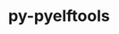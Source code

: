 ---
title: "py-pyelftools"
layout: cache
categories: [package, develop]
meta: {"versions": ["0.27", "0.29"], "compilers": ["cce@=15.0.1", "gcc@=11.4.0", "gcc@=9.4.0", "oneapi@=2024.0.0"], "oss": ["rhel8", "ubuntu20.04", "ubuntu22.04"], "platforms": ["linux"], "targets": ["neoverse_v1", "neoverse_v2", "ppc64le", "x86_64_v3", "zen4"], "stacks": ["e4s", "e4s-cray-rhel", "e4s-neoverse-v2", "e4s-neoverse_v1", "e4s-oneapi", "e4s-power", "root"], "num_specs": 43, "num_specs_by_stack": {"e4s-cray-rhel": 5, "root": 43, "e4s-power": 7, "e4s-neoverse_v1": 6, "e4s-neoverse-v2": 7, "e4s": 12, "e4s-oneapi": 6}}
spec_details: [{"hash": "xe3rewbeb4mkgvtljky4bcw7z5dyoc7p", "compiler": "cce@=15.0.1", "versions": ["0.29"], "os": "rhel8", "platform": "linux", "target": "zen4", "variants": ["build_system=python_pip"], "stacks": ["e4s-cray-rhel", "root"], "size": "-", "tarball": "https://binaries.spack.io/develop/build_cache/linux-rhel8-zen4/cce-15.0.1/py-pyelftools-0.29/linux-rhel8-zen4-cce-15.0.1-py-pyelftools-0.29-xe3rewbeb4mkgvtljky4bcw7z5dyoc7p.spack"}, {"hash": "w4syqqm5dudlb6rnbhd5nswmnl7w5x6e", "compiler": "cce@=15.0.1", "versions": ["0.29"], "os": "rhel8", "platform": "linux", "target": "zen4", "variants": ["build_system=python_pip"], "stacks": ["e4s-cray-rhel", "root"], "size": "-", "tarball": "https://binaries.spack.io/develop/build_cache/linux-rhel8-zen4/cce-15.0.1/py-pyelftools-0.29/linux-rhel8-zen4-cce-15.0.1-py-pyelftools-0.29-w4syqqm5dudlb6rnbhd5nswmnl7w5x6e.spack"}, {"hash": "3ntk2lxsd2c7vktqpoyu44tnl2ij4ejk", "compiler": "cce@=15.0.1", "versions": ["0.29"], "os": "rhel8", "platform": "linux", "target": "zen4", "variants": ["build_system=python_pip"], "stacks": ["e4s-cray-rhel", "root"], "size": "-", "tarball": "https://binaries.spack.io/develop/build_cache/linux-rhel8-zen4/cce-15.0.1/py-pyelftools-0.29/linux-rhel8-zen4-cce-15.0.1-py-pyelftools-0.29-3ntk2lxsd2c7vktqpoyu44tnl2ij4ejk.spack"}, {"hash": "4272irur6ossx6ycivfbea2bmuy67s4q", "compiler": "cce@=15.0.1", "versions": ["0.29"], "os": "rhel8", "platform": "linux", "target": "zen4", "variants": ["build_system=python_pip"], "stacks": ["e4s-cray-rhel", "root"], "size": "-", "tarball": "https://binaries.spack.io/develop/build_cache/linux-rhel8-zen4/cce-15.0.1/py-pyelftools-0.29/linux-rhel8-zen4-cce-15.0.1-py-pyelftools-0.29-4272irur6ossx6ycivfbea2bmuy67s4q.spack"}, {"hash": "5exjpwbyjgoda4yb5jbv5jzj42to4gxe", "compiler": "cce@=15.0.1", "versions": ["0.29"], "os": "rhel8", "platform": "linux", "target": "zen4", "variants": ["build_system=python_pip"], "stacks": ["e4s-cray-rhel", "root"], "size": "-", "tarball": "https://binaries.spack.io/develop/build_cache/linux-rhel8-zen4/cce-15.0.1/py-pyelftools-0.29/linux-rhel8-zen4-cce-15.0.1-py-pyelftools-0.29-5exjpwbyjgoda4yb5jbv5jzj42to4gxe.spack"}, {"hash": "ktan2t2qifpv25zcpgihugz3v4fpdaid", "compiler": "gcc@=9.4.0", "versions": ["0.29"], "os": "ubuntu20.04", "platform": "linux", "target": "ppc64le", "variants": ["build_system=python_pip"], "stacks": ["root", "e4s-power"], "size": "-", "tarball": "https://binaries.spack.io/develop/build_cache/linux-ubuntu20.04-ppc64le/gcc-9.4.0/py-pyelftools-0.29/linux-ubuntu20.04-ppc64le-gcc-9.4.0-py-pyelftools-0.29-ktan2t2qifpv25zcpgihugz3v4fpdaid.spack"}, {"hash": "cwzojhfjgv2vwwecoie2jpae7wuzl3hz", "compiler": "gcc@=9.4.0", "versions": ["0.29"], "os": "ubuntu20.04", "platform": "linux", "target": "ppc64le", "variants": ["build_system=python_pip"], "stacks": ["root", "e4s-power"], "size": "-", "tarball": "https://binaries.spack.io/develop/build_cache/linux-ubuntu20.04-ppc64le/gcc-9.4.0/py-pyelftools-0.29/linux-ubuntu20.04-ppc64le-gcc-9.4.0-py-pyelftools-0.29-cwzojhfjgv2vwwecoie2jpae7wuzl3hz.spack"}, {"hash": "q7c5sxeydocw5jyg7uszuftpxgs2ryiq", "compiler": "gcc@=9.4.0", "versions": ["0.29"], "os": "ubuntu20.04", "platform": "linux", "target": "ppc64le", "variants": ["build_system=python_pip"], "stacks": ["root", "e4s-power"], "size": "-", "tarball": "https://binaries.spack.io/develop/build_cache/linux-ubuntu20.04-ppc64le/gcc-9.4.0/py-pyelftools-0.29/linux-ubuntu20.04-ppc64le-gcc-9.4.0-py-pyelftools-0.29-q7c5sxeydocw5jyg7uszuftpxgs2ryiq.spack"}, {"hash": "wk6pqaqpqpc3u5sn3sacslwvkqsgam7j", "compiler": "gcc@=9.4.0", "versions": ["0.29"], "os": "ubuntu20.04", "platform": "linux", "target": "ppc64le", "variants": ["build_system=python_pip"], "stacks": ["root", "e4s-power"], "size": "-", "tarball": "https://binaries.spack.io/develop/build_cache/linux-ubuntu20.04-ppc64le/gcc-9.4.0/py-pyelftools-0.29/linux-ubuntu20.04-ppc64le-gcc-9.4.0-py-pyelftools-0.29-wk6pqaqpqpc3u5sn3sacslwvkqsgam7j.spack"}, {"hash": "6dmiteznaxm553u2gdxyo6wlpcq3dwjw", "compiler": "gcc@=9.4.0", "versions": ["0.29"], "os": "ubuntu20.04", "platform": "linux", "target": "ppc64le", "variants": ["build_system=python_pip"], "stacks": ["root", "e4s-power"], "size": "-", "tarball": "https://binaries.spack.io/develop/build_cache/linux-ubuntu20.04-ppc64le/gcc-9.4.0/py-pyelftools-0.29/linux-ubuntu20.04-ppc64le-gcc-9.4.0-py-pyelftools-0.29-6dmiteznaxm553u2gdxyo6wlpcq3dwjw.spack"}, {"hash": "kj6rsa54rluavfy7e2a3fysptb7krqml", "compiler": "gcc@=9.4.0", "versions": ["0.29"], "os": "ubuntu20.04", "platform": "linux", "target": "ppc64le", "variants": ["build_system=python_pip"], "stacks": ["root", "e4s-power"], "size": "-", "tarball": "https://binaries.spack.io/develop/build_cache/linux-ubuntu20.04-ppc64le/gcc-9.4.0/py-pyelftools-0.29/linux-ubuntu20.04-ppc64le-gcc-9.4.0-py-pyelftools-0.29-kj6rsa54rluavfy7e2a3fysptb7krqml.spack"}, {"hash": "asm2r3daqucjjyatoscbmvfq4rcjsbe4", "compiler": "gcc@=9.4.0", "versions": ["0.29"], "os": "ubuntu20.04", "platform": "linux", "target": "ppc64le", "variants": ["build_system=python_pip"], "stacks": ["root", "e4s-power"], "size": "-", "tarball": "https://binaries.spack.io/develop/build_cache/linux-ubuntu20.04-ppc64le/gcc-9.4.0/py-pyelftools-0.29/linux-ubuntu20.04-ppc64le-gcc-9.4.0-py-pyelftools-0.29-asm2r3daqucjjyatoscbmvfq4rcjsbe4.spack"}, {"hash": "nrhtpjocgqtfnca6c4xe5f3prxtxhq7z", "compiler": "gcc@=11.4.0", "versions": ["0.29"], "os": "ubuntu22.04", "platform": "linux", "target": "neoverse_v1", "variants": ["build_system=python_pip"], "stacks": ["e4s-neoverse_v1", "root"], "size": "-", "tarball": "https://binaries.spack.io/develop/build_cache/linux-ubuntu22.04-neoverse_v1/gcc-11.4.0/py-pyelftools-0.29/linux-ubuntu22.04-neoverse_v1-gcc-11.4.0-py-pyelftools-0.29-nrhtpjocgqtfnca6c4xe5f3prxtxhq7z.spack"}, {"hash": "polc73sgy3mekdz2b5lhtslohggw4jlj", "compiler": "gcc@=11.4.0", "versions": ["0.29"], "os": "ubuntu22.04", "platform": "linux", "target": "neoverse_v1", "variants": ["build_system=python_pip"], "stacks": ["e4s-neoverse_v1", "root"], "size": "-", "tarball": "https://binaries.spack.io/develop/build_cache/linux-ubuntu22.04-neoverse_v1/gcc-11.4.0/py-pyelftools-0.29/linux-ubuntu22.04-neoverse_v1-gcc-11.4.0-py-pyelftools-0.29-polc73sgy3mekdz2b5lhtslohggw4jlj.spack"}, {"hash": "tkrsgqqa5cbtyg7eyt4d34je4gaemczf", "compiler": "gcc@=11.4.0", "versions": ["0.29"], "os": "ubuntu22.04", "platform": "linux", "target": "neoverse_v1", "variants": ["build_system=python_pip"], "stacks": ["e4s-neoverse_v1", "root"], "size": "-", "tarball": "https://binaries.spack.io/develop/build_cache/linux-ubuntu22.04-neoverse_v1/gcc-11.4.0/py-pyelftools-0.29/linux-ubuntu22.04-neoverse_v1-gcc-11.4.0-py-pyelftools-0.29-tkrsgqqa5cbtyg7eyt4d34je4gaemczf.spack"}, {"hash": "q73jdb4c3ahypqp3ukmta52duum52hr3", "compiler": "gcc@=11.4.0", "versions": ["0.29"], "os": "ubuntu22.04", "platform": "linux", "target": "neoverse_v1", "variants": ["build_system=python_pip"], "stacks": ["e4s-neoverse_v1", "root"], "size": "-", "tarball": "https://binaries.spack.io/develop/build_cache/linux-ubuntu22.04-neoverse_v1/gcc-11.4.0/py-pyelftools-0.29/linux-ubuntu22.04-neoverse_v1-gcc-11.4.0-py-pyelftools-0.29-q73jdb4c3ahypqp3ukmta52duum52hr3.spack"}, {"hash": "iapgoxrokushdpkthnrgrvaoyeccxpdz", "compiler": "gcc@=11.4.0", "versions": ["0.29"], "os": "ubuntu22.04", "platform": "linux", "target": "neoverse_v1", "variants": ["build_system=python_pip"], "stacks": ["e4s-neoverse_v1", "root"], "size": "-", "tarball": "https://binaries.spack.io/develop/build_cache/linux-ubuntu22.04-neoverse_v1/gcc-11.4.0/py-pyelftools-0.29/linux-ubuntu22.04-neoverse_v1-gcc-11.4.0-py-pyelftools-0.29-iapgoxrokushdpkthnrgrvaoyeccxpdz.spack"}, {"hash": "c56vjhqg2fsha53yans6gkustcwnspzb", "compiler": "gcc@=11.4.0", "versions": ["0.29"], "os": "ubuntu22.04", "platform": "linux", "target": "neoverse_v1", "variants": ["build_system=python_pip"], "stacks": ["e4s-neoverse_v1", "root"], "size": "-", "tarball": "https://binaries.spack.io/develop/build_cache/linux-ubuntu22.04-neoverse_v1/gcc-11.4.0/py-pyelftools-0.29/linux-ubuntu22.04-neoverse_v1-gcc-11.4.0-py-pyelftools-0.29-c56vjhqg2fsha53yans6gkustcwnspzb.spack"}, {"hash": "vjyyr2dz5dhtcljtinrntk4rxowehcax", "compiler": "gcc@=11.4.0", "versions": ["0.29"], "os": "ubuntu22.04", "platform": "linux", "target": "neoverse_v2", "variants": ["build_system=python_pip"], "stacks": ["root", "e4s-neoverse-v2"], "size": "-", "tarball": "https://binaries.spack.io/develop/build_cache/linux-ubuntu22.04-neoverse_v2/gcc-11.4.0/py-pyelftools-0.29/linux-ubuntu22.04-neoverse_v2-gcc-11.4.0-py-pyelftools-0.29-vjyyr2dz5dhtcljtinrntk4rxowehcax.spack"}, {"hash": "tvixdphega6lnguaz7kk5w4fuypfdn27", "compiler": "gcc@=11.4.0", "versions": ["0.29"], "os": "ubuntu22.04", "platform": "linux", "target": "neoverse_v2", "variants": ["build_system=python_pip"], "stacks": ["root", "e4s-neoverse-v2"], "size": "-", "tarball": "https://binaries.spack.io/develop/build_cache/linux-ubuntu22.04-neoverse_v2/gcc-11.4.0/py-pyelftools-0.29/linux-ubuntu22.04-neoverse_v2-gcc-11.4.0-py-pyelftools-0.29-tvixdphega6lnguaz7kk5w4fuypfdn27.spack"}, {"hash": "p6d7gm7dyg4onnffmajexshu2xjbbull", "compiler": "gcc@=11.4.0", "versions": ["0.29"], "os": "ubuntu22.04", "platform": "linux", "target": "neoverse_v2", "variants": ["build_system=python_pip"], "stacks": ["root", "e4s-neoverse-v2"], "size": "-", "tarball": "https://binaries.spack.io/develop/build_cache/linux-ubuntu22.04-neoverse_v2/gcc-11.4.0/py-pyelftools-0.29/linux-ubuntu22.04-neoverse_v2-gcc-11.4.0-py-pyelftools-0.29-p6d7gm7dyg4onnffmajexshu2xjbbull.spack"}, {"hash": "hdhxvnomp7sz45phy4c6mc7i5vgomwsj", "compiler": "gcc@=11.4.0", "versions": ["0.29"], "os": "ubuntu22.04", "platform": "linux", "target": "neoverse_v2", "variants": ["build_system=python_pip"], "stacks": ["root", "e4s-neoverse-v2"], "size": "-", "tarball": "https://binaries.spack.io/develop/build_cache/linux-ubuntu22.04-neoverse_v2/gcc-11.4.0/py-pyelftools-0.29/linux-ubuntu22.04-neoverse_v2-gcc-11.4.0-py-pyelftools-0.29-hdhxvnomp7sz45phy4c6mc7i5vgomwsj.spack"}, {"hash": "7bssddw52rqosd377tzpb4q6xbsuwf3j", "compiler": "gcc@=11.4.0", "versions": ["0.29"], "os": "ubuntu22.04", "platform": "linux", "target": "neoverse_v2", "variants": ["build_system=python_pip"], "stacks": ["root", "e4s-neoverse-v2"], "size": "-", "tarball": "https://binaries.spack.io/develop/build_cache/linux-ubuntu22.04-neoverse_v2/gcc-11.4.0/py-pyelftools-0.29/linux-ubuntu22.04-neoverse_v2-gcc-11.4.0-py-pyelftools-0.29-7bssddw52rqosd377tzpb4q6xbsuwf3j.spack"}, {"hash": "f4ua6lpo7x6akycraf6bjro4uisir35a", "compiler": "gcc@=11.4.0", "versions": ["0.29"], "os": "ubuntu22.04", "platform": "linux", "target": "neoverse_v2", "variants": ["build_system=python_pip"], "stacks": ["root", "e4s-neoverse-v2"], "size": "-", "tarball": "https://binaries.spack.io/develop/build_cache/linux-ubuntu22.04-neoverse_v2/gcc-11.4.0/py-pyelftools-0.29/linux-ubuntu22.04-neoverse_v2-gcc-11.4.0-py-pyelftools-0.29-f4ua6lpo7x6akycraf6bjro4uisir35a.spack"}, {"hash": "vporyqqcjrf66cp3yoctzinagkfqb2fk", "compiler": "gcc@=11.4.0", "versions": ["0.29"], "os": "ubuntu22.04", "platform": "linux", "target": "neoverse_v2", "variants": ["build_system=python_pip"], "stacks": ["root", "e4s-neoverse-v2"], "size": "-", "tarball": "https://binaries.spack.io/develop/build_cache/linux-ubuntu22.04-neoverse_v2/gcc-11.4.0/py-pyelftools-0.29/linux-ubuntu22.04-neoverse_v2-gcc-11.4.0-py-pyelftools-0.29-vporyqqcjrf66cp3yoctzinagkfqb2fk.spack"}, {"hash": "dv24pxkg6i6n7ddxjn5lev6pvvy6kq6i", "compiler": "gcc@=11.4.0", "versions": ["0.27"], "os": "ubuntu22.04", "platform": "linux", "target": "x86_64_v3", "variants": ["build_system=python_pip"], "stacks": ["e4s", "root"], "size": "-", "tarball": "https://binaries.spack.io/develop/build_cache/linux-ubuntu22.04-x86_64_v3/gcc-11.4.0/py-pyelftools-0.27/linux-ubuntu22.04-x86_64_v3-gcc-11.4.0-py-pyelftools-0.27-dv24pxkg6i6n7ddxjn5lev6pvvy6kq6i.spack"}, {"hash": "izitr7kib5kdgkmql3zo75owrceveldj", "compiler": "gcc@=11.4.0", "versions": ["0.27"], "os": "ubuntu22.04", "platform": "linux", "target": "x86_64_v3", "variants": ["build_system=python_pip"], "stacks": ["e4s", "root"], "size": "-", "tarball": "https://binaries.spack.io/develop/build_cache/linux-ubuntu22.04-x86_64_v3/gcc-11.4.0/py-pyelftools-0.27/linux-ubuntu22.04-x86_64_v3-gcc-11.4.0-py-pyelftools-0.27-izitr7kib5kdgkmql3zo75owrceveldj.spack"}, {"hash": "lciuqeqfsh7ppquwkhdyzv4hin7ezj4l", "compiler": "gcc@=11.4.0", "versions": ["0.27"], "os": "ubuntu22.04", "platform": "linux", "target": "x86_64_v3", "variants": ["build_system=python_pip"], "stacks": ["e4s", "root"], "size": "-", "tarball": "https://binaries.spack.io/develop/build_cache/linux-ubuntu22.04-x86_64_v3/gcc-11.4.0/py-pyelftools-0.27/linux-ubuntu22.04-x86_64_v3-gcc-11.4.0-py-pyelftools-0.27-lciuqeqfsh7ppquwkhdyzv4hin7ezj4l.spack"}, {"hash": "4mah2alyxgcb3bqbydoboyfrlxhgsmqd", "compiler": "gcc@=11.4.0", "versions": ["0.27"], "os": "ubuntu22.04", "platform": "linux", "target": "x86_64_v3", "variants": ["build_system=python_pip"], "stacks": ["e4s", "root"], "size": "-", "tarball": "https://binaries.spack.io/develop/build_cache/linux-ubuntu22.04-x86_64_v3/gcc-11.4.0/py-pyelftools-0.27/linux-ubuntu22.04-x86_64_v3-gcc-11.4.0-py-pyelftools-0.27-4mah2alyxgcb3bqbydoboyfrlxhgsmqd.spack"}, {"hash": "zvq6cwnqtwhm4cnwpemxstcjlab4tzrq", "compiler": "gcc@=11.4.0", "versions": ["0.27"], "os": "ubuntu22.04", "platform": "linux", "target": "x86_64_v3", "variants": ["build_system=python_pip"], "stacks": ["e4s", "root"], "size": "-", "tarball": "https://binaries.spack.io/develop/build_cache/linux-ubuntu22.04-x86_64_v3/gcc-11.4.0/py-pyelftools-0.27/linux-ubuntu22.04-x86_64_v3-gcc-11.4.0-py-pyelftools-0.27-zvq6cwnqtwhm4cnwpemxstcjlab4tzrq.spack"}, {"hash": "xlmjk6sm3tds3jlz6hvgl5dtqaupy5on", "compiler": "gcc@=11.4.0", "versions": ["0.27"], "os": "ubuntu22.04", "platform": "linux", "target": "x86_64_v3", "variants": ["build_system=python_pip"], "stacks": ["e4s", "root"], "size": "-", "tarball": "https://binaries.spack.io/develop/build_cache/linux-ubuntu22.04-x86_64_v3/gcc-11.4.0/py-pyelftools-0.27/linux-ubuntu22.04-x86_64_v3-gcc-11.4.0-py-pyelftools-0.27-xlmjk6sm3tds3jlz6hvgl5dtqaupy5on.spack"}, {"hash": "a4mc2rzqwyndhobdljnu6mw2cvxky5rg", "compiler": "gcc@=11.4.0", "versions": ["0.29"], "os": "ubuntu22.04", "platform": "linux", "target": "x86_64_v3", "variants": ["build_system=python_pip"], "stacks": ["e4s", "root"], "size": "-", "tarball": "https://binaries.spack.io/develop/build_cache/linux-ubuntu22.04-x86_64_v3/gcc-11.4.0/py-pyelftools-0.29/linux-ubuntu22.04-x86_64_v3-gcc-11.4.0-py-pyelftools-0.29-a4mc2rzqwyndhobdljnu6mw2cvxky5rg.spack"}, {"hash": "bmczuckxpa4b2m5kkzi5tdrug3safjgg", "compiler": "gcc@=11.4.0", "versions": ["0.29"], "os": "ubuntu22.04", "platform": "linux", "target": "x86_64_v3", "variants": ["build_system=python_pip"], "stacks": ["e4s", "root"], "size": "-", "tarball": "https://binaries.spack.io/develop/build_cache/linux-ubuntu22.04-x86_64_v3/gcc-11.4.0/py-pyelftools-0.29/linux-ubuntu22.04-x86_64_v3-gcc-11.4.0-py-pyelftools-0.29-bmczuckxpa4b2m5kkzi5tdrug3safjgg.spack"}, {"hash": "tutuvzi5f7b5d37cbloakh5fqufri5ph", "compiler": "gcc@=11.4.0", "versions": ["0.29"], "os": "ubuntu22.04", "platform": "linux", "target": "x86_64_v3", "variants": ["build_system=python_pip"], "stacks": ["e4s", "root"], "size": "-", "tarball": "https://binaries.spack.io/develop/build_cache/linux-ubuntu22.04-x86_64_v3/gcc-11.4.0/py-pyelftools-0.29/linux-ubuntu22.04-x86_64_v3-gcc-11.4.0-py-pyelftools-0.29-tutuvzi5f7b5d37cbloakh5fqufri5ph.spack"}, {"hash": "ipigqnpka3jwn4cgg5a47mbjziy2ahol", "compiler": "gcc@=11.4.0", "versions": ["0.29"], "os": "ubuntu22.04", "platform": "linux", "target": "x86_64_v3", "variants": ["build_system=python_pip"], "stacks": ["e4s", "root"], "size": "-", "tarball": "https://binaries.spack.io/develop/build_cache/linux-ubuntu22.04-x86_64_v3/gcc-11.4.0/py-pyelftools-0.29/linux-ubuntu22.04-x86_64_v3-gcc-11.4.0-py-pyelftools-0.29-ipigqnpka3jwn4cgg5a47mbjziy2ahol.spack"}, {"hash": "rlcjzh3okyxx6rb7udrvi225hedc7tlx", "compiler": "gcc@=11.4.0", "versions": ["0.29"], "os": "ubuntu22.04", "platform": "linux", "target": "x86_64_v3", "variants": ["build_system=python_pip"], "stacks": ["e4s", "root"], "size": "-", "tarball": "https://binaries.spack.io/develop/build_cache/linux-ubuntu22.04-x86_64_v3/gcc-11.4.0/py-pyelftools-0.29/linux-ubuntu22.04-x86_64_v3-gcc-11.4.0-py-pyelftools-0.29-rlcjzh3okyxx6rb7udrvi225hedc7tlx.spack"}, {"hash": "kqbpcil2isc2iffgmwmecwkiskbzip2t", "compiler": "gcc@=11.4.0", "versions": ["0.29"], "os": "ubuntu22.04", "platform": "linux", "target": "x86_64_v3", "variants": ["build_system=python_pip"], "stacks": ["e4s", "root"], "size": "-", "tarball": "https://binaries.spack.io/develop/build_cache/linux-ubuntu22.04-x86_64_v3/gcc-11.4.0/py-pyelftools-0.29/linux-ubuntu22.04-x86_64_v3-gcc-11.4.0-py-pyelftools-0.29-kqbpcil2isc2iffgmwmecwkiskbzip2t.spack"}, {"hash": "sqsrjxmtvgppmdsr3uxkfjjgy6hxjyyk", "compiler": "oneapi@=2024.0.0", "versions": ["0.29"], "os": "ubuntu22.04", "platform": "linux", "target": "x86_64_v3", "variants": ["build_system=python_pip"], "stacks": ["e4s-oneapi", "root"], "size": "-", "tarball": "https://binaries.spack.io/develop/build_cache/linux-ubuntu22.04-x86_64_v3/oneapi-2024.0.0/py-pyelftools-0.29/linux-ubuntu22.04-x86_64_v3-oneapi-2024.0.0-py-pyelftools-0.29-sqsrjxmtvgppmdsr3uxkfjjgy6hxjyyk.spack"}, {"hash": "f3j2tbt6drq4ne7a3lmkvw2vze6ku4zy", "compiler": "oneapi@=2024.0.0", "versions": ["0.29"], "os": "ubuntu22.04", "platform": "linux", "target": "x86_64_v3", "variants": ["build_system=python_pip"], "stacks": ["e4s-oneapi", "root"], "size": "-", "tarball": "https://binaries.spack.io/develop/build_cache/linux-ubuntu22.04-x86_64_v3/oneapi-2024.0.0/py-pyelftools-0.29/linux-ubuntu22.04-x86_64_v3-oneapi-2024.0.0-py-pyelftools-0.29-f3j2tbt6drq4ne7a3lmkvw2vze6ku4zy.spack"}, {"hash": "kljbjiva6l2uz2eh5p5vtv47ilyozvh2", "compiler": "oneapi@=2024.0.0", "versions": ["0.29"], "os": "ubuntu22.04", "platform": "linux", "target": "x86_64_v3", "variants": ["build_system=python_pip"], "stacks": ["e4s-oneapi", "root"], "size": "-", "tarball": "https://binaries.spack.io/develop/build_cache/linux-ubuntu22.04-x86_64_v3/oneapi-2024.0.0/py-pyelftools-0.29/linux-ubuntu22.04-x86_64_v3-oneapi-2024.0.0-py-pyelftools-0.29-kljbjiva6l2uz2eh5p5vtv47ilyozvh2.spack"}, {"hash": "wrnnl5crh6msvu4kvoslgdn7bohghepo", "compiler": "oneapi@=2024.0.0", "versions": ["0.29"], "os": "ubuntu22.04", "platform": "linux", "target": "x86_64_v3", "variants": ["build_system=python_pip"], "stacks": ["e4s-oneapi", "root"], "size": "-", "tarball": "https://binaries.spack.io/develop/build_cache/linux-ubuntu22.04-x86_64_v3/oneapi-2024.0.0/py-pyelftools-0.29/linux-ubuntu22.04-x86_64_v3-oneapi-2024.0.0-py-pyelftools-0.29-wrnnl5crh6msvu4kvoslgdn7bohghepo.spack"}, {"hash": "e24ilf5lbutxs2dmbphuks52sdwsu3yx", "compiler": "oneapi@=2024.0.0", "versions": ["0.29"], "os": "ubuntu22.04", "platform": "linux", "target": "x86_64_v3", "variants": ["build_system=python_pip"], "stacks": ["e4s-oneapi", "root"], "size": "-", "tarball": "https://binaries.spack.io/develop/build_cache/linux-ubuntu22.04-x86_64_v3/oneapi-2024.0.0/py-pyelftools-0.29/linux-ubuntu22.04-x86_64_v3-oneapi-2024.0.0-py-pyelftools-0.29-e24ilf5lbutxs2dmbphuks52sdwsu3yx.spack"}, {"hash": "xe5hgl36qyajum6sfmwipvcaiajocqoh", "compiler": "oneapi@=2024.0.0", "versions": ["0.29"], "os": "ubuntu22.04", "platform": "linux", "target": "x86_64_v3", "variants": ["build_system=python_pip"], "stacks": ["e4s-oneapi", "root"], "size": "-", "tarball": "https://binaries.spack.io/develop/build_cache/linux-ubuntu22.04-x86_64_v3/oneapi-2024.0.0/py-pyelftools-0.29/linux-ubuntu22.04-x86_64_v3-oneapi-2024.0.0-py-pyelftools-0.29-xe5hgl36qyajum6sfmwipvcaiajocqoh.spack"}]
---